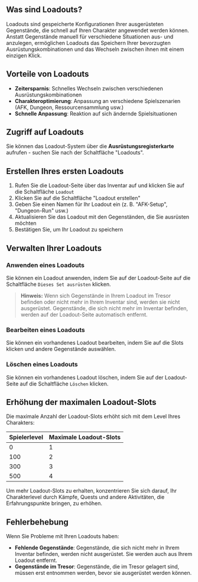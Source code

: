## Was sind Loadouts?

Loadouts sind gespeicherte Konfigurationen Ihrer ausgerüsteten Gegenstände, die schnell auf Ihren Charakter angewendet werden können. Anstatt Gegenstände manuell für verschiedene Situationen aus- und anzulegen, ermöglichen Loadouts das Speichern Ihrer bevorzugten Ausrüstungskombinationen und das Wechseln zwischen ihnen mit einem einzigen Klick.

## Vorteile von Loadouts

-   **Zeitersparnis**: Schnelles Wechseln zwischen verschiedenen Ausrüstungskombinationen
-   **Charakteroptimierung**: Anpassung an verschiedene Spielszenarien (AFK, Dungeon, Ressourcensammlung usw.)
-   **Schnelle Anpassung**: Reaktion auf sich ändernde Spielsituationen

## Zugriff auf Loadouts

Sie können das Loadout-System über die **Ausrüstungsregisterkarte** aufrufen - suchen Sie nach der Schaltfläche "Loadouts".

## Erstellen Ihres ersten Loadouts

1. Rufen Sie die Loadout-Seite über das Inventar auf und klicken Sie auf die Schaltfläche `Loadout`
2. Klicken Sie auf die Schaltfläche "Loadout erstellen"
3. Geben Sie einen Namen für Ihr Loadout ein (z. B. "AFK-Setup", "Dungeon-Run" usw.)
4. Aktualisieren Sie das Loadout mit den Gegenständen, die Sie ausrüsten möchten
5. Bestätigen Sie, um Ihr Loadout zu speichern

## Verwalten Ihrer Loadouts

### Anwenden eines Loadouts

Sie können ein Loadout anwenden, indem Sie auf der Loadout-Seite auf die Schaltfläche `Dieses Set ausrüsten` klicken.

> **Hinweis:** Wenn sich Gegenstände in Ihrem Loadout im Tresor befinden oder nicht mehr in Ihrem Inventar sind, werden sie nicht ausgerüstet. Gegenstände, die sich nicht mehr im Inventar befinden, werden auf der Loadout-Seite automatisch entfernt.

### Bearbeiten eines Loadouts

Sie können ein vorhandenes Loadout bearbeiten, indem Sie auf die Slots klicken und andere Gegenstände auswählen.

### Löschen eines Loadouts

Sie können ein vorhandenes Loadout löschen, indem Sie auf der Loadout-Seite auf die Schaltfläche `Löschen` klicken.

## Erhöhung der maximalen Loadout-Slots

Die maximale Anzahl der Loadout-Slots erhöht sich mit dem Level Ihres Charakters:

| Spielerlevel | Maximale Loadout-Slots |
| ------------ | ---------------------- |
| 0            | 1                      |
| 100          | 2                      |
| 300          | 3                      |
| 500          | 4                      |

Um mehr Loadout-Slots zu erhalten, konzentrieren Sie sich darauf, Ihr Charakterlevel durch Kämpfe, Quests und andere Aktivitäten, die Erfahrungspunkte bringen, zu erhöhen.

## Fehlerbehebung

Wenn Sie Probleme mit Ihren Loadouts haben:

-   **Fehlende Gegenstände**: Gegenstände, die sich nicht mehr in Ihrem Inventar befinden, werden nicht ausgerüstet. Sie werden auch aus Ihrem Loadout entfernt.
-   **Gegenstände im Tresor**: Gegenstände, die im Tresor gelagert sind, müssen erst entnommen werden, bevor sie ausgerüstet werden können.
